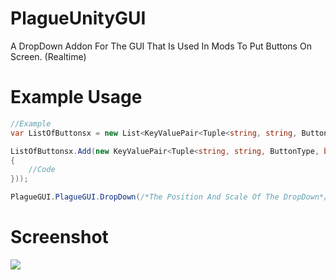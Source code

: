 # PlagueUnityGUI
A DropDown Addon For The GUI That Is Used In Mods To Put Buttons On Screen. (Realtime)

# Example Usage
```csharp
//Example
var ListOfButtonsx = new List<KeyValuePair<Tuple<string, string, ButtonType, bool>, Action<string, int, float, bool>>>();/*Cache The List So You Can Append Numerous Things To It First, And Keep Your Code Clean*/

ListOfButtonsx.Add(new KeyValuePair<Tuple<string, string, ButtonType, bool>, Action<string, int, float, bool>>(new Tuple<string, string, ButtonType, bool>(/*Button Text*/"Button Text", /*ToolTip Text*/"ToolTip Text", /*Button Type*/ButtonType.Button, /*Default Toggle State*/false), /*Delegate To Execute On Button Select/Toggle*/delegate (string a, int b, float c, bool d)
{
    //Code
}));

PlagueGUI.PlagueGUI.DropDown(/*The Position And Scale Of The DropDown*/new Rect(1000, 25, 300, 25), /*The Main DropDown Expand Button Text*/"Main Button Text", ListOfButtonsx);
```
# Screenshot
![](https://i.imgur.com/Hty6Nh1.png)
